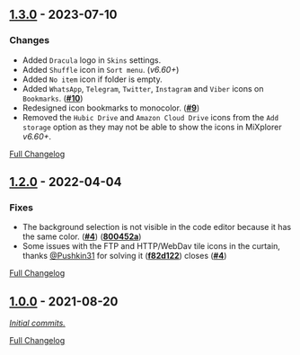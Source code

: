 ## [1.3.0] - 2023-07-10

### Changes

- Added `Dracula` logo in `Skins` settings.
- Added `Shuffle` icon in `Sort menu`. (_v6.60+_)
- Added `No item` icon if folder is empty.
- Added `WhatsApp`, `Telegram`, `Twitter`, `Instagram` and `Viber` icons on `Bookmarks`. ([**#10**](https://github.com/dracula/mixplorer/issues/10))
- Redesigned icon bookmarks to monocolor. ([**#9**](https://github.com/dracula/mixplorer/issues/9))
- Removed the `Hubic Drive` and `Amazon Cloud Drive` icons from the `Add storage` option as they may not be able to show the icons in MiXplorer _v6.60+_.

[Full Changelog](https://github.com/dracula/mixplorer/compare/v1.2.0...v1.3.0)

## [1.2.0] - 2022-04-04

### Fixes

- The background selection is not visible in the code editor because it has the same color. ([**#4**](https://github.com/dracula/mixplorer/issues/4#issuecomment-968925140)) ([**800452a**](https://github.com/dracula/mixplorer/commit/800452ab1e30ddca52d93e4929f5543ab9c8e60f))
- Some issues with the FTP and HTTP/WebDav tile icons in the curtain, thanks [@Pushkin31](https://github.com/Pushkin31) for solving it ([**f82d122**](https://github.com/dracula/mixplorer/pull/5/commits/f82d122)) closes ([**#4**](https://github.com/dracula/mixplorer/issues/4#issuecomment-952234665))

[Full Changelog](https://github.com/dracula/mixplorer/compare/v1.0.0...v1.2.0)

## [1.0.0] - 2021-08-20

[_Initial commits._](https://github.com/dracula/mixplorer/commits/v1.0.0)

[Full Changelog](https://github.com/dracula/mixplorer/compare/de55b20c7ca6c165236a03a08e8faa9d095084d9...v1.0.0)

[1.3.0]: <https://github.com/dracula/mixplorer/releases/tag/v1.3.0>
[1.2.0]: <https://github.com/dracula/mixplorer/releases/tag/v1.2.0>
[1.0.0]: <https://github.com/dracula/mixplorer/releases/tag/v1.0.0>
